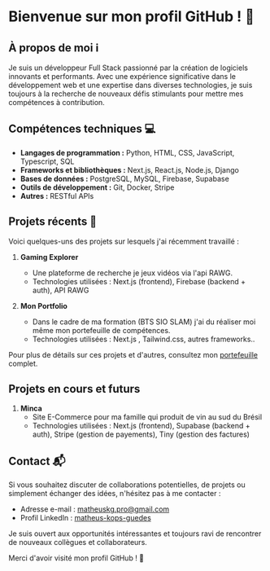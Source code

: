 # Bienvenue sur mon profil GitHub ! 👋

## À propos de moi ℹ️

Je suis un développeur Full Stack passionné par la création de logiciels innovants et performants. Avec une expérience significative dans le développement web et une expertise dans diverses technologies, je suis toujours à la recherche de nouveaux défis stimulants pour mettre mes compétences à contribution.

## Compétences techniques 💻

- **Langages de programmation :** Python, HTML, CSS, JavaScript, Typescript, SQL
- **Frameworks et bibliothèques :** Next.js, React.js, Node.js, Django
- **Bases de données :** PostgreSQL, MySQL, Firebase, Supabase
- **Outils de développement :** Git, Docker, Stripe
- **Autres :** RESTful APIs

## Projets récents 🚀

Voici quelques-uns des projets sur lesquels j'ai récemment travaillé :

1. **Gaming Explorer**
   - Une plateforme de recherche je jeux vidéos via l'api RAWG.
   - Technologies utilisées : Next.js (frontend), Firebase (backend + auth), API RAWG
  
2. **Mon Portfolio**
   - Dans le cadre de ma formation (BTS SIO SLAM) j'ai du réaliser moi même mon portefeuille de compétences.
   - Technologies utilisées : Next.js , Tailwind.css, autres frameworks..

Pour plus de détails sur ces projets et d'autres, consultez mon [portefeuille](matheuskopsguedes.com) complet.

## Projets en cours et futurs

1. **Minca**
   - Site E-Commerce pour ma famille qui produit de vin au sud du Brésil
   - Technologies utilisées : Next.js (frontend), Supabase (backend + auth), Stripe (gestion de payements), Tiny (gestion des factures)

## Contact 📬

Si vous souhaitez discuter de collaborations potentielles, de projets ou simplement échanger des idées, n'hésitez pas à me contacter :

- Adresse e-mail : [matheuskg.pro@gmail.com](mailto:matheuskg.pro@gmail.com)
- Profil LinkedIn : [matheus-kops-guedes](https://www.linkedin.com/in/matheus-kops-guedes-4293b7213/)

Je suis ouvert aux opportunités intéressantes et toujours ravi de rencontrer de nouveaux collègues et collaborateurs.

Merci d'avoir visité mon profil GitHub ! 🙏
